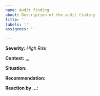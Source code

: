 ```yaml
---
name: Audit finding
about: Description of the audit finding
title: ''
labels: ''
assignees: ''

---
```


**Severity:** *High Risk*

**Context:** [...](...)

**Situation:**

**Recommendation:**

**Reaction by ...:**
